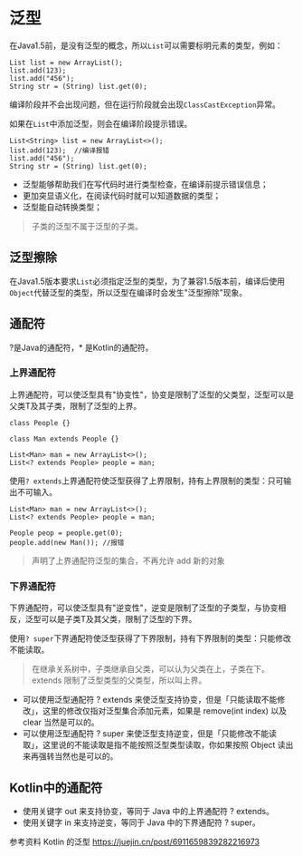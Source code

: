 # 泛型

在Java1.5前，是没有泛型的概念，所以`List`可以需要标明元素的类型，例如：
```
List list = new ArrayList();
list.add(123);
list.add("456");
String str = (String) list.get(0);
```
编译阶段并不会出现问题，但在运行阶段就会出现`ClassCastException`异常。 

如果在`List`中添加泛型，则会在编译阶段提示错误。
```
List<String> list = new ArrayList<>();
list.add(123);  //编译报错
list.add("456");
String str = (String) list.get(0);
```

* 泛型能够帮助我们在写代码时进行类型检查，在编译前提示错误信息；
* 更加突显语义化，在阅读代码时就可以知道数据的类型；
* 泛型能自动转换类型；

> 子类的泛型不属于泛型的子类。

## 泛型擦除

在Java1.5版本要求`List`必须指定泛型的类型，为了兼容1.5版本前，编译后使用`Object`代替泛型的类型，所以泛型在编译时会发生"泛型擦除"现象。

## 通配符

?是Java的通配符，* 是Kotlin的通配符。

### 上界通配符

上界通配符，可以使泛型具有"协变性"，协变是限制了泛型的父类型，泛型可以是父类T及其子类，限制了泛型的上界。
```
class People {}

class Man extends People {}

List<Man> man = new ArrayList<>();
List<? extends People> people = man;
```

使用`? extends`上界通配符使泛型获得了上界限制，持有上界限制的类型：只可输出不可输入。
```
List<Man> man = new ArrayList<>();
List<? extends People> people = man;

People peop = people.get(0);
people.add(new Man()); //报错
```

> 声明了上界通配符泛型的集合，不再允许 add 新的对象

### 下界通配符

下界通配符，可以使泛型具有"逆变性"，逆变是限制了泛型的子类型，与协变相反，泛型可以是子类T及其父类，限制了泛型的下界。 

使用`? super`下界通配符使泛型获得了下界限制，持有下界限制的类型：只能修改不能读取。


> 在继承关系树中，子类继承自父类，可以认为父类在上，子类在下。extends 限制了泛型类型的父类型，所以叫上界。

* 可以使用泛型通配符 ? extends 来使泛型支持协变，但是「只能读取不能修改」，这里的修改仅指对泛型集合添加元素，如果是 remove(int index) 以及 clear 当然是可以的。
* 可以使用泛型通配符 ? super 来使泛型支持逆变，但是「只能修改不能读取」，这里说的不能读取是指不能按照泛型类型读取，你如果按照 Object 读出来再强转当然也是可以的。

## Kotlin中的通配符

* 使用关键字 out 来支持协变，等同于 Java 中的上界通配符 ? extends。
* 使用关键字 in 来支持逆变，等同于 Java 中的下界通配符 ? super。

参考资料
Kotlin 的泛型
https://juejin.cn/post/6911659839282216973
